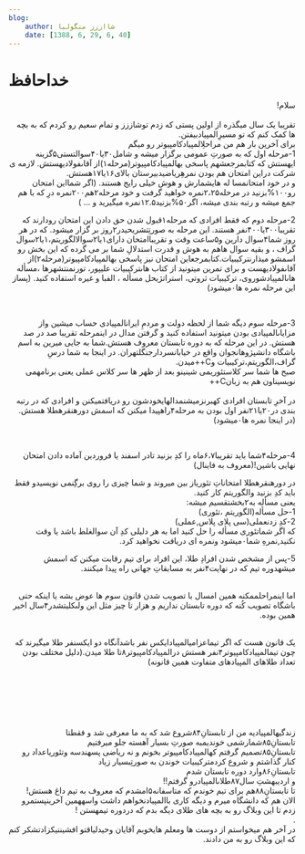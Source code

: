 ```yaml
---
blog:
    author: شااززز منگولیا
    date: [1388, 6, 29, 6, 40]
---
```

# خداحافظ

<div class="cnt">
<style>/*<![CDATA[*/
<!--
 /* Font Definitions */
 @font-face
	{font-family:Tahoma;
	panose-1:2 11 6 4 3 5 4 4 2 4;
	mso-font-charset:0;
	mso-generic-font-family:swiss;
	mso-font-pitch:variable;
	mso-font-signature:1627421319 -2147483648 8 0 66047 0;}
 /* Style Definitions */
 p.MsoNormal, li.MsoNormal, div.MsoNormal
	{mso-style-parent:"";
	margin:0cm;
	margin-bottom:.0001pt;
	mso-pagination:widow-orphan;
	font-size:12.0pt;
	font-family:"Times New Roman";
	mso-fareast-font-family:"Times New Roman";}
@page Section1
	{size:612.0pt 792.0pt;
	margin:72.0pt 90.0pt 72.0pt 90.0pt;
	mso-header-margin:35.4pt;
	mso-footer-margin:35.4pt;
	mso-paper-source:0;}
div.Section1
	{page:Section1;}
-->
/*]]>*/</style>
<p class="" dir="RTL">سلام!<br/><br/>تقریبا یک سال میگذره از اولین پستى که زدم توشاززز و تمام سعیم رو کردم که به بچه ها کمک کنم که تو مسیرِالمپیادبیفتن.<br/>براى آخرین بار هم من مراحلِالمپیادکامپیوتر رو میگم<br/>1-مرحله
اول که به صورتِ عمومى برگزار میشه و شامل۳۰یا۴۰سوالتستی۵گزینه ایهستش که کتابمرجعشهم پاسخى بهالمپیادکامپیوتر(مرحله۱)از
آقاىفولادیهستش. لازمه ی شرکت دراین امتحان هم بودن نمرهِریاضیدبیرستان بالاى۱۶یا۱۷هستش.<br/>و در خود امتحانمسا له هایشمارش و هوش خیلى رایج هستند. (اگر شمااین امتحان رو۱۰۰%بزنید در مرحله۲،۲۵نمره خواهید
گرفت و خود مرحله۲هم۲۰۰نمره درِ که با هم جمع میشه و رتبه بندى میشه، اگر۵۰%بزنید۱۲.۵نمره میگیرید و
... )</p>
<p class="" dir="RTL">2-مرحله دوم که فقط افرادى که مرحله۱قبول شدن حق دادن
این امتحان رودارند که تقریبا۳۰۰یا۴۰۰نفر هستند. این
مرحله به صورتِتشریحیدر۲روز بر گزار
میشود. که در هر روز شما۴سوال دارین و۵ساعت وقت و تقریباامتحان داراى۱یا۲سوالالگوریتم،۱یا۲سوال گراف ، و
بقیه سوال هاهم به هوش و قدرت استدلالِ شما بر مى گرده که این بخش رو
اسمشو میذارنترکیبیات.کتابمرجعاین امتحان نیز پاسخى بهالمپیادکامپیوتر(مرحله۲)از آقاىفولادیهست و براى
تمرین میتونید از کتاب هاىترکیبیات علیپور، تورنمنتشهرها ،مسأله هاىالمپیادشوروى،
ترکیبیات ثروتی، استراتژیحل مسأله ،
الفبا و غیره استفاده کنید. (پساز این مرحله نمره ها۰میشود)</p>
<p class=""> </p>
<p class="" dir="RTL">3-مرحله سوم
دیگه شما از لحظه دولت و مردمِ ایرانالمپیادی حساب
میشین واز مزایاىالمپیادی بودن میتونید
استفاده کنید و گرفتن مدال در اینمرحله تقریبا صد در صد
هستش. در این مرحله که به دوره تابستان معروف هستش.شما به جایى میرین به
اسم باشگاه دانشپژوهانجوان واقع در
خیابانسردارجنگلتهران. در
اینجا به شما درسِ گراف،الگوریتم،ترکیبیات وC++میدن.<br/>صبح ها شما سر کلاستئوری<strong></strong>مى شینینو بعد از ظهر ها
سر کلاس عملى یعنى برنامهمی نویسیناون هم به زبانC++<br/><br/>در آخرِ تابستان افرادى کهبرنزمیشنمدالهایخودشون رو دریافتمیکنن و افرادى که در رتبه
بندى در۲۰یا۲۱نفر اول بودن به مرحله۴راهپیدا میکنن که اسمش دورهنقرهطلا هستش. (در اینجا نمره ها۰میشود)</p>
<p class="" dir="RTL"> </p>
<p class="" dir="RTL">4-مرحله۴شما باید تقریبا۶،۷ماه را کدِ
بزنید تادر اسفند یا فروردین آماده دادن امتحان نهایى
باشین!(معروف به فاینال)</p>
<p class="" dir="RTL">در دورهنقرهطلا امتحاناتِ تئوریاز بین میروند و شما چیزى را روى برگِنمی نویسیدو فقط باید کدِ بزنید والگوریتم کار کنید.<br/>یعنى مسأله به۲بخشتقسیم میشه:<br/>1-حل مسأله(الگوریتم
،تئوری)<br/>2-کدِ زدنعملى(سی پلای پلاس,عملی)<br/>که اگر شماتئوری<strong></strong><strong> </strong>مسأله را حل کنید اما به هر دلیلى کدِ آن سوالغلط باشد یا
وقت نکنید,نمرهِ شما۰میشود ونمره ای دریافت نخواهید کرد.</p>
<p class="" dir="RTL">5-پس از مشخص شدن افرادِ طلا، این افراد براى تیم رقابت
میکنن که اسمش میشهدوره تیم که در نهایت۴نفر به مسابقاتِ
جهانى راه پیدا میکنند.<br/><br/></p>
<p class="" dir="RTL">اما اینمراحلممکنه همین امسال با تصویب شدن قانون سوم ها عوض بشه یا اینکه حتى
باشگاه تصویب کُنه که دوره تابستان نداریم و هزار تا چیز مثل این ولىکلیتشدر۴سال اخیر همین بوده.</p>
<p class="" dir="RTL"><br/>یک قانون هست که اگر تیماعزامیالمپیادایکس نفر باشدآنگاه دو ایکسنفر طلا میگیرند که چون تیمالمپیادکامپیوتر۴نفر هستش درالمپیادکامپیوتر۸تا طلا میدن.(دلیل مختلف بودن تعداد طلاهای المپیادهای متفاوت
همین قانونه)</p>
<p class="" dir="RTL"> </p>
<p class="" dir="RTL"> </p>
<p class="" dir="RTL"> </p>
<p class="" dir="RTL">زندگیهالمپیادیه من از تابستانِ۸۴شروع شد که به
ما معرفى شد و فقطتا تابستانِ۸۵شمارشمی خوندیمبه صورتِ بسیار آهسته جلو میرفتیم<br/>تابستانِ۸۵تصمیم گرفتم کهالمپیادکامپیوتر بخونم و نه ریاضى پسهندسه وتئوری<strong></strong>اعداد رو کنار گذاشتم و شروع کردمترکیبیات خوندن به صورتِبسیار زیاد<br/>تابستانِ۸۶وارد دوره تابستان شدم<br/>و اردیبهشتِ سال۸۷طلاىالمپیادرو گرفتم!!<br/>تا تابستانِ۸۸هم براى تیم خوندم که متاسفانه۵امشدم که معروف به تیم داغ هستش!<br/>الان هم که دانشگاه میرم و دیگه کارى باالمپیادنخواهم داشت واسههمین آخرینپستمرو زدم تا این وبلاگ رو به بچه هاى طلاى
دیگه بدم که دردوره تیمهستن !<br/>.<br/>در آخر هم میخواستم از دوست ها ومعلم هایخوبم آقایان وحیدلیاقتو افشیننیکزادتشکر کنم که
این وبلاگ رو به من دادند.</p>
</div>
